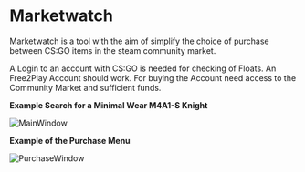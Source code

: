 # Marketwatch
Marketwatch is a tool with the aim of simplify the choice of purchase between CS:GO items in the steam community market.

A Login to an account with CS:GO is needed for checking of Floats. An Free2Play Account should work. For buying the Account need access to the Community Market and sufficient funds.

__Example Search for a Minimal Wear M4A1-S Knight__

![MainWindow](http://marketwatch.mooo.com/Marketwatch/MarketwatchMain.png)

__Example of the Purchase Menu__

![PurchaseWindow](http://marketwatch.mooo.com/Marketwatch/MarketwatchBuy.png)
